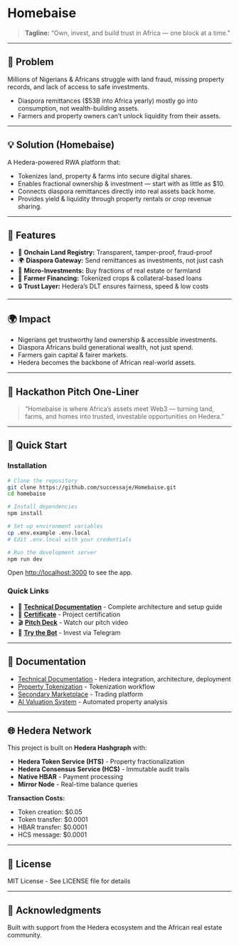 # Homebaise

> **Tagline:** “Own, invest, and build trust in Africa — one block at a time.”

---

## 🚩 Problem
Millions of Nigerians & Africans struggle with land fraud, missing property records, and lack of access to safe investments.

- Diaspora remittances ($53B into Africa yearly) mostly go into consumption, not wealth-building assets.
- Farmers and property owners can’t unlock liquidity from their assets.

---

## 💡 Solution (Homebaise)
A Hedera-powered RWA platform that:
- Tokenizes land, property & farms into secure digital shares.
- Enables fractional ownership & investment — start with as little as $10.
- Connects diaspora remittances directly into real assets back home.
- Provides yield & liquidity through property rentals or crop revenue sharing.

---

## 🔑 Features
- 📜 **Onchain Land Registry:** Transparent, tamper-proof, fraud-proof
- 🌍 **Diaspora Gateway:** Send remittances as investments, not just cash
- 💸 **Micro-Investments:** Buy fractions of real estate or farmland
- 🌱 **Farmer Financing:** Tokenized crops & collateral-based loans
- 🔒 **Trust Layer:** Hedera’s DLT ensures fairness, speed & low costs

---

## 🌍 Impact
- Nigerians get trustworthy land ownership & accessible investments.
- Diaspora Africans build generational wealth, not just spend.
- Farmers gain capital & fairer markets.
- Hedera becomes the backbone of African real-world assets.

---

## 🎯 Hackathon Pitch One-Liner
> “Homebaise is where Africa’s assets meet Web3 — turning land, farms, and homes into trusted, investable opportunities on Hedera.”

---

## 🚀 Quick Start

### Installation

```bash
# Clone the repository
git clone https://github.com/successaje/Homebaise.git
cd homebaise

# Install dependencies
npm install

# Set up environment variables
cp .env.example .env.local
# Edit .env.local with your credentials

# Run the development server
npm run dev
```

Open [http://localhost:3000](http://localhost:3000) to see the app.

### Quick Links

- 📖 **[Technical Documentation](TECHNICAL_DOCUMENTATION.md)** - Complete architecture and setup guide
- 📄 **[Certificate](cert/886eb452-88f0-489e-9772-b9605d6ba2ae.pdf)** - Project certification
- 🎬 **[Pitch Deck](https://youtu.be/YH5-hDscbrM)** - Watch our pitch video
- 🤖 **[Try the Bot](https://t.me/homebaise_bot)** - Invest via Telegram

---

## 📖 Documentation

- [Technical Documentation](TECHNICAL_DOCUMENTATION.md) - Hedera integration, architecture, deployment
- [Property Tokenization](docs/PROPERTY_TOKENIZATION_README.md) - Tokenization workflow
- [Secondary Marketplace](docs/SECONDARY_MARKETPLACE_README.md) - Trading platform
- [AI Valuation System](docs/AI_VALUATION_SYSTEM.md) - Automated property analysis

---

## 🌐 Hedera Network

This project is built on **Hedera Hashgraph** with:

- **Hedera Token Service (HTS)** - Property fractionalization
- **Hedera Consensus Service (HCS)** - Immutable audit trails
- **Native HBAR** - Payment processing
- **Mirror Node** - Real-time balance queries

**Transaction Costs:**
- Token creation: $0.05
- Token transfer: $0.0001
- HBAR transfer: $0.0001
- HCS message: $0.0001

---

## 📄 License
MIT License - See LICENSE file for details

---

## 🙏 Acknowledgments

Built with support from the Hedera ecosystem and the African real estate community.

